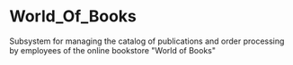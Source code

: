 # World_Of_Books
Subsystem for managing the catalog of publications and order processing by employees of the online bookstore "World of Books"
